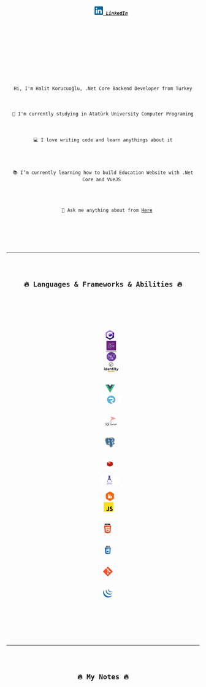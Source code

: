   <h5 align="center">
    <code>
      <a href="https://www.linkedin.com/in/abdullah-halit-korucuo%C4%9Flu-4578a219b/" title="LinkedIn Profile"><img width="22" src="https://raw.githubusercontent.com/korucuoglu/korucuoglu/main/images/linkedin.svg"> LinkedIn</a>
    <code></code>
  </h5>

  <br>
  <div align="center">
    <p>Hi, I'm Halit Korucuoğlu, .Net Core Backend Developer from Turkey</p>
    <p>🔬 I'm currently studying in Atatürk University Computer Programing</p>
    <p>💻 I love writing code and learn anythings about it
    </p>
    <p>📚 I’m currently learning how to build Education Website with .Net Core and VueJS </p>
   <p>
    💬 Ask me anything about from <a href="https://github.com/korucuoglu/korucuoglu/issues" title="Issues">Here</a> </p>
  </div>

  <hr>
  <h2 align="center">🔥 Languages & Frameworks & Abilities 🔥</h2>
  <br>
  <p align="center">
     <code><img title="C#" height="25" src="https://raw.githubusercontent.com/korucuoglu/korucuoglu/main/images/c-sharp.png"></code>
      <code><img title="Entity Framework" height="25" src="https://raw.githubusercontent.com/korucuoglu/korucuoglu/main/images/ef-core.png"></code>
      <code><img title="Identity Server" height="25" src="https://raw.githubusercontent.com/korucuoglu/korucuoglu/main/images/dotnet-core.png"></code>
      <code><img title="Identity Server" height="25" src="https://raw.githubusercontent.com/korucuoglu/korucuoglu/main/images/identity-server.png">
      </code>
      <code>
      <img title="VueJs" height="25" src="https://raw.githubusercontent.com/korucuoglu/korucuoglu/main/images/vue.png"></code>
      <code><img title="SignalR" height="25" src="https://raw.githubusercontent.com/korucuoglu/korucuoglu/main/images/signalr.png">
      </code>
       <code>
       <img title="MSSQL" height="25" src="https://raw.githubusercontent.com/korucuoglu/korucuoglu/main/images/mssql.png">
       </code>
      <code>
      <img title="Postgres" height="25" src="https://raw.githubusercontent.com/korucuoglu/korucuoglu/main/images/postgres.png">
      </code>
       <code>
      <img title="Redis" height="25" src="https://raw.githubusercontent.com/korucuoglu/korucuoglu/main/images/redis.png"></code>
       <code>
      <img title="Unit Test" height="25" src="https://raw.githubusercontent.com/korucuoglu/korucuoglu/main/images/unit-test.png"></code>
       <code>
      <img title="RabbitMQ" height="25" src="https://raw.githubusercontent.com/korucuoglu/korucuoglu/main/images/rabbitmq.png"></code>
    <code
    ><img title="Javascript" height="25" src="https://raw.githubusercontent.com/korucuoglu/korucuoglu/main/images/javascript.svg">
    </code>
    <code>
    <img title="HTML5" height="25" src="https://raw.githubusercontent.com/korucuoglu/korucuoglu/main/images/html5.svg">
    </code>
    <code>
    <img title="CSS" height="25" src="https://raw.githubusercontent.com/korucuoglu/korucuoglu/main/images/css.svg">
    </code>
    <code>
    <img title="Git" height="25" src="https://raw.githubusercontent.com/korucuoglu/korucuoglu/main/images/git-original.svg">
    </code>
    <code>
    <img title="JQuery" height="25" src="https://raw.githubusercontent.com/korucuoglu/korucuoglu/main/images/jquery-original.svg">
    </code>
  </p>
  <br>
  <hr>
  <h2 align="center">🔥 My Notes 🔥</h2>
